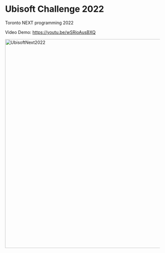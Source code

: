 # Ubisoft Challenge 2022

Toronto NEXT programming 2022

Video Demo: https://youtu.be/wSRioAusBXQ

<img width="679" alt="UbisoftNext2022" src="https://user-images.githubusercontent.com/59695404/170845750-f3abbf3d-32a1-45b8-b0f5-17782b995650.png">
